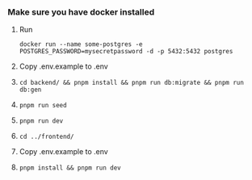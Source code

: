 ### Make sure you have docker installed

1. Run

   ```shell
   docker run --name some-postgres -e POSTGRES_PASSWORD=mysecretpassword -d -p 5432:5432 postgres

   ```

2. Copy .env.example to .env
3. ```
   cd backend/ && pnpm install && pnpm run db:migrate && pnpm run db:gen
   ```
4. `pnpm run seed`
5. `pnpm run dev`
6. `cd ../frontend/`
7. Copy .env.example to .env
8. `pnpm install && pnpm run dev`
